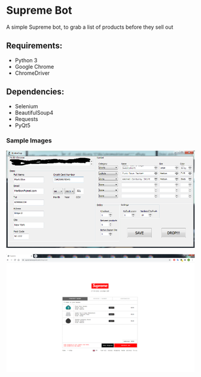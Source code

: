 # Supreme Bot 

A simple Supreme bot, to grab a list of products before they sell out

## Requirements:

* Python 3
* Google Chrome
* ChromeDriver

## Dependencies:

* Selenium
* BeautifulSoup4
* Requests
* PyQt5


### Sample Images

![alt text](https://github.com/krob2610/SupremeBot/blob/master/gui.png?raw=true)


![alt text](https://github.com/krob2610/SupremeBot/blob/master/items%20in%20basket.png?raw=true)
